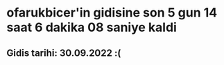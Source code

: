# ofarukbicer'in gidisine son 5 gun 14 saat 6 dakika 08 saniye kaldi

## Gidis tarihi: 30.09.2022 :(